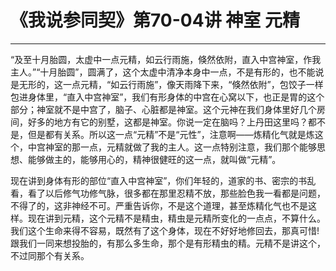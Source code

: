 # 《我说参同契》第70-04讲 神室 元精

------

“及至十月胎圆，太虚中一点元精，如云行雨施，倏然依附，直入中宫神室，作我主人。”“十月胎圆”，圆满了，这个太虚中清净本身中一点，不是有形的，也不能说是无形的，这一点元精，“如云行雨施”，像天雨降下来，“倏然依附”，包饺子一样包进身体里，“直入中宫神室”，我们有形身体的中宫在心窝以下，也正是胃的这个部分；神室就不是中宫了，脑子、心脏都是神室。这个元神在我们身体里好几个房间，好多的地方有它的别墅，这都是神室。你说一定在脑吗？上丹田这里吗？都不是，但是都有关系。所以这一点“元精”不是“元性”，注意啊——炼精化气就是炼这个，中宫神室的那一点，元精就做了我的主人。这一点特别注意，我们那个能够思想、能够做主的，能够用心的，精神很健旺的这一点，就叫做“元精”。

现在讲到身体有形的部位“直入中宫神室”，你们年轻的，道家的书、密宗的书乱看，看了以后修气功修气脉，很多都在那里忍精不放，那些脸色我一看都是问题，不得了的，这非神经不可。严重告诉你，不是这个道理，甚至炼精化气也不是这样。现在讲到元精，这个元精不是精虫，精虫是元精所变化的一点点，不算什么。我们这个生命来得不容易，既然有了这个身体，现在不好好地修回去，那真可惜! 跟我们一同来想投胎的，有那么多生命，那个是有形精虫的精。元精不是讲这个，不过同那个有关系。